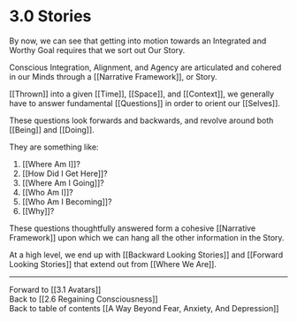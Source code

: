 # 3.0 Stories  

By now, we can see that getting into motion towards an Integrated and Worthy Goal requires that we sort out Our Story. 

Conscious Integration, Alignment, and Agency are articulated and cohered in our Minds through a [[Narrative Framework]], or Story. 

[[Thrown]] into a given [[Time]], [[Space]], and [[Context]], we generally have to answer fundamental [[Questions]] in order to orient our [[Selves]]. 

These questions look forwards and backwards, and revolve around both [[Being]] and [[Doing]]. 

They are something like: 

1. [[Where Am I]]?  
2. [[How Did I Get Here]]?  
3. [[Where Am I Going]]?   
4. [[Who Am I]]? 
5. [[Who Am I Becoming]]? 
6. [[Why]]?  

These questions thoughtfully answered form a cohesive [[Narrative Framework]] upon which we can hang all the other information in the Story. 

At a high level, we end up with [[Backward Looking Stories]] and [[Forward Looking Stories]] that extend out from [[Where We Are]]. 

___

Forward to [[3.1 Avatars]]     
Back to [[2.6 Regaining Consciousness]]      
Back to table of contents [[A Way Beyond Fear, Anxiety, And Depression]]    
